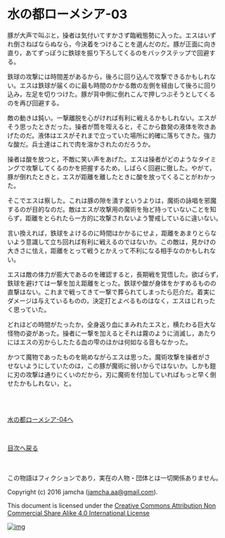 # 水の都ローメシア-03

豚が大声で叫ぶと，操者は気付いてすかさず臨戦態勢に入った。エスはいず  
れ倒さねばならぬなら，今決着をつけることを選んだのだ。豚が正面に向き  
直り，あてずっぽうに鉄球を振り下ろしてくるのをバックステップで回避す  
る。  

鉄球の攻撃には時間差があるから，後ろに回り込んで攻撃できるかもしれな  
い。エスは鉄球が届くのに最も時間のかかる敵の左側を経由して後ろに回り  
込み，左足を切りつけた。豚が背中側に倒れこんで押しつぶそうとしてくる  
のを再び回避する。  

敵の動きは鈍い。一撃離脱を心がければ有利に戦えるかもしれない。エスが  
そう思ったときだった。操者が筒を咥えると，そこから数発の液体を吹きあ  
げたのだ。液体はエスがそれまで立っていた場所に的確に落ちてきた。強力  
な酸だ。兵士達はこれで肉を溶かされたのだろうか。  

操者は酸を放つと，不敵に笑い声をあげた。エスは操者がどのようなタイミ  
ングで攻撃してくるのかを把握するため，しばらく回避に徹した。やがて，  
豚が倒れたときと，エスが距離を離したときに酸を放ってくることがわかっ  
た。  

そこでエスは察した。これは豚の隙を潰すというよりは，魔術の詠唱を邪魔  
するのが目的なのだ。敵はエスが攻撃用の魔術を殆ど持っていないことを知  
らず，距離をとられたら一方的に攻撃されないよう警戒しているに違いない。  

言い換えれば，鉄球をよけるのに時間はかかるにせよ，距離をあまりとらな  
いよう意識して立ち回れば有利に戦えるのではないか。この敵は，見かけの  
大きさに怯え，距離をとって戦うとかえって不利になる相手なのかもしれな  
い。  

エスは敵の体力が膨大であるのを確認すると，長期戦を覚悟した。欲ばらず，  
鉄球を避けては一撃を加え距離をとった。鉄球や酸が身体をかすめるものの  
直撃はない。これまで戦ってきて一撃で葬られてしまったら厄介だ。着実に  
ダメージは与えているものの，決定打とよべるものはなく，エスはじれった  
く思っていた。  

どれほどの時間がたったか，全身返り血にまみれたエスと，横たわる巨大な  
怪物の姿があった。操者に一撃を加えるとそれは霧のように消滅し，あたり  
にはエスの刃からしたたる血の雫のほかは何如なる音もなかった。  

かつて魔物であったものを眺めながらエスは思った。魔術攻撃を操者がさ  
せないようにしていたのは，この豚が魔術に弱いからではないか。しかも鎧  
に刃の攻撃は通りにくいのだから，刃に魔術を付加していればもっと早く倒  
せたかもしれない，と。  

<br>  
<br>  

[水の都ローメシア-04へ](https://github.com/jamcha-aa/EbonyBlades/blob/master/articles/lawmessiah/04.md)  

<br>  

[目次へ戻る](https://github.com/jamcha-aa/EbonyBlades/blob/master/README.md)  

<br>  
<br>  
この物語はフィクションであり，実在の人物・団体とは一切関係ありません。  

Copyright (c) 2016 jamcha (jamcha.aa@gmail.com).  

This document is licensed under the [Creative Commons Attribution Non Commercial Share Alike 4.0 International License](http://creativecommons.org/licenses/by-nc-sa/4.0/deed)  

[![img](http://i.creativecommons.org/l/by-nc-sa/3.0/80x15.png)](http://creativecommons.org/licenses/by-nc-sa/4.0/deed)